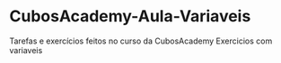# CubosAcademy-Aula-Variaveis
Tarefas e exercícios feitos no curso da CubosAcademy
Exercicios com variaveis 
